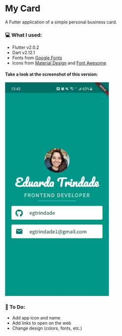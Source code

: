 # My Card
A Futter application of a simple personal business card.

### :computer: What I used:
* Flutter v2.0.2
* Dart v2.12.1
* Fonts from [Google Fonts](https://fonts.google.com/)
* Icons from [Material Design](https://fonts.google.com/icons) and [Font Awesome](https://pub.dev/packages/font_awesome_flutter)

#### Take a look at the screenshot of this version:

<img src="https://github.com/egtrindade/my-card/blob/main/demo/screenshot.png" width="340" height="700" alt="App screenshot" />

### :pencil: To Do:
* Add app icon and name
* Add links to open on the web
* Change design (colors, fonts, etc.)
